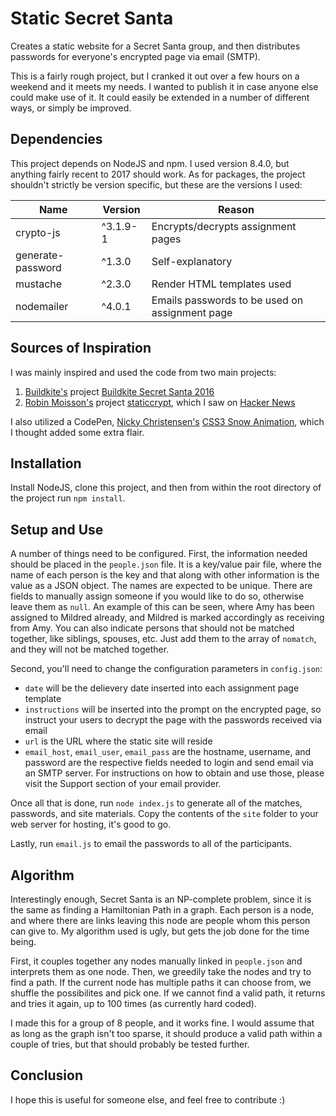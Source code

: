 # Static Secret Santa

Creates a static website for a Secret Santa group, and then distributes passwords for everyone's encrypted page via email (SMTP).

This is a fairly rough project, but I cranked it out over a few hours on a weekend and it meets my needs. I wanted to publish it in case anyone else could make use of it. It could easily be extended in a number of different ways, or simply be improved. 

## Dependencies

This project depends on NodeJS and npm. I used version 8.4.0, but anything fairly recent to 2017 should work. As for packages, the project shouldn't strictly be version specific, but these are the versions I used:

| Name | Version | Reason |
|------|---------|--------|
| crypto-js | ^3.1.9-1 | Encrypts/decrypts assignment pages |
| generate-password | ^1.3.0 | Self-explanatory |
| mustache | ^2.3.0 | Render HTML templates used |
| nodemailer | ^4.0.1 | Emails passwords to be used on assignment page |

## Sources of Inspiration

I was mainly inspired and used the code from two main projects:

1. [Buildkite's](https://buildkite.com/) project [Buildkite Secret Santa 2016](https://github.com/buildkite/buildkite-secret-santa-2016)
2. [Robin Moisson's](https://github.com/robinmoisson) project [staticcrypt](https://github.com/robinmoisson/staticrypt), which I saw on [Hacker News](https://news.ycombinator.com/item?id=14553401)

I also utilized a CodePen, [Nicky Christensen's](https://codepen.io/NickyCDK) [CSS3 Snow Animation](https://codepen.io/NickyCDK/pen/AIonk), which I thought added some extra flair.

## Installation

Install NodeJS, clone this project, and then from within the root directory of the project run `npm install`.

## Setup and Use

A number of things need to be configured. First, the information needed should be placed in the `people.json` file. It is a key/value pair file, where the name of each person is the key and that along with other information is the value as a JSON object. The names are expected to be unique. There are fields to manually assign someone if you would like to do so, otherwise leave them as `null`. An example of this can be seen, where Amy has been assigned to Mildred already, and Mildred is marked accordingly as receiving from Amy. You can also indicate persons that should not be matched together, like siblings, spouses, etc. Just add them to the array of `nomatch`, and they will not be matched together.

Second, you'll need to change the configuration parameters in `config.json`:

* `date` will be the delievery date inserted into each assignment page template
* `instructions` will be inserted into the prompt on the encrypted page, so instruct your users to decrypt the page with the passwords received via email
* `url` is the URL where the static site will reside
* `email_host`, `email_user`, `email_pass` are the hostname, username, and password are the respective fields needed to login and send email via an SMTP server. For instructions on how to obtain and use those, please visit the Support section of your email provider.

Once all that is done, run `node index.js` to generate all of the matches, passwords, and site materials. Copy the contents of the `site` folder to your web server for hosting, it's good to go.

Lastly, run `email.js` to email the passwords to all of the participants.

## Algorithm

Interestingly enough, Secret Santa is an NP-complete problem, since it is the same as finding a Hamiltonian Path in a graph. Each person is a node, and where there are links leaving this node are people whom this person can give to. My algorithm used is ugly, but gets the job done for the time being.

First, it couples together any nodes manually linked in `people.json` and interprets them as one node. Then, we greedily take the nodes and try to find a path. If the current node has multiple paths it can choose from, we shuffle the possibilites and pick one. If we cannot find a valid path, it returns and tries it again, up to 100 times (as currently hard coded).

I made this for a group of 8 people, and it works fine. I would assume that as long as the graph isn't too sparse, it should produce a valid path within a couple of tries, but that should probably be tested further.

## Conclusion

I hope this is useful for someone else, and feel free to contribute :)


